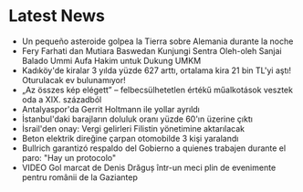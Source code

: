 # Latest News
-  Un pequeño asteroide golpea la Tierra sobre Alemania durante la noche
-  Fery Farhati dan Mutiara Baswedan Kunjungi Sentra Oleh-oleh Sanjai Balado Ummi Aufa Hakim untuk Dukung UMKM
-  Kadıköy'de kiralar 3 yılda yüzde 627 arttı, ortalama kira 21 bin TL'yi aştı! Oturulacak ev bulunamıyor!
-  „Az összes kép elégett” – felbecsülhetetlen értékű műalkotások vesztek oda a XIX. századból
-  Antalyaspor'da Gerrit Holtmann ile yollar ayrıldı
-  İstanbul'daki barajların doluluk oranı yüzde 60'ın üzerine çıktı
-  İsrail'den onay: Vergi gelirleri Filistin yönetimine aktarılacak
-  Beton elektrik direğine çarpan otomobilde 3 kişi yaralandı
-  Bullrich garantizó respaldo del Gobierno a quienes trabajen durante el paro: "Hay un protocolo"
-  VIDEO Gol marcat de Denis Drăguș într-un meci plin de evenimente pentru românii de la Gaziantep
